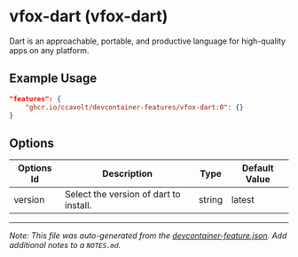
# vfox-dart (vfox-dart)

Dart is an approachable, portable, and productive language for high-quality apps on any platform.

## Example Usage

```json
"features": {
    "ghcr.io/ccavolt/devcontainer-features/vfox-dart:0": {}
}
```

## Options

| Options Id | Description | Type | Default Value |
|-----|-----|-----|-----|
| version | Select the version of dart to install. | string | latest |



---

_Note: This file was auto-generated from the [devcontainer-feature.json](https://github.com/ccavolt/devcontainer-features/blob/main/src/vfox-dart/devcontainer-feature.json).  Add additional notes to a `NOTES.md`._
